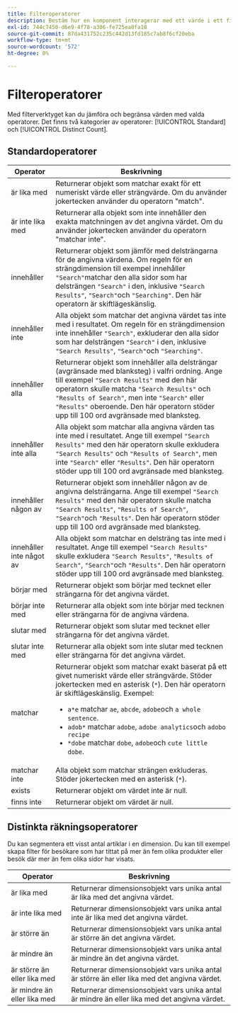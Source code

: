 ```yaml
---
title: Filteroperatorer
description: Bestäm hur en komponent interagerar med ett värde i ett filter.
exl-id: 744c7450-d6e9-4f78-a306-fe725ea0fa18
source-git-commit: 87da431752c235c442d13fd185c7ab8f6cf20eba
workflow-type: tm+mt
source-wordcount: '572'
ht-degree: 0%

---
```


# Filteroperatorer

Med filterverktyget kan du jämföra och begränsa värden med valda operatorer. Det finns två kategorier av operatorer: [!UICONTROL Standard] och [!UICONTROL Distinct Count].

## Standardoperatorer

| Operator | Beskrivning |
| --- | --- |
| är lika med | Returnerar objekt som matchar exakt för ett numeriskt värde eller strängvärde. Om du använder jokertecken använder du operatorn &quot;match&quot;. |
| är inte lika med | Returnerar alla objekt som inte innehåller den exakta matchningen av det angivna värdet.  Om du använder jokertecken använder du operatorn &quot;matchar inte&quot;. |
| innehåller | Returnerar objekt som jämför med delsträngarna för de angivna värdena. Om regeln för en strängdimension till exempel innehåller `"Search"`matchar den alla sidor som har delsträngen `"Search"` i den, inklusive `"Search Results"`, `"Search"`och `"Searching"`. Den här operatorn är skiftlägeskänslig. |
| innehåller inte | Alla objekt som matchar det angivna värdet tas inte med i resultatet. Om regeln för en strängdimension inte innehåller `"Search"`, exkluderar den alla sidor som har delsträngen `"Search"` i den, inklusive `"Search Results"`, `"Search"`och `"Searching"`. |
| innehåller alla | Returnerar objekt som innehåller alla delsträngar (avgränsade med blanksteg) i valfri ordning. Ange till exempel `"Search Results"` med den här operatorn skulle matcha `"Search Results"` och `"Results of Search"`, men inte `"Search"` eller `"Results"` oberoende. Den här operatorn stöder upp till 100 ord avgränsade med blanksteg. |
| innehåller inte alla | Alla objekt som matchar alla angivna värden tas inte med i resultatet. Ange till exempel `"Search Results"` med den här operatorn skulle exkludera `"Search Results"` och `"Results of Search"`, men inte `"Search"` eller `"Results"`. Den här operatorn stöder upp till 100 ord avgränsade med blanksteg. |
| innehåller någon av | Returnerar objekt som innehåller någon av de angivna delsträngarna. Ange till exempel `"Search Results"` med den här operatorn skulle matcha `"Search Results"`, `"Results of Search"`, `"Search"`och `"Results"`. Den här operatorn stöder upp till 100 ord avgränsade med blanksteg. |
| innehåller inte något av | Alla objekt som matchar en delsträng tas inte med i resultatet. Ange till exempel `"Search Results"` skulle exkludera `"Search Results"`, `"Results of Search"`, `"Search"`och `"Results"`. Den här operatorn stöder upp till 100 ord avgränsade med blanksteg. |
| börjar med | Returnerar objekt som börjar med tecknet eller strängarna för det angivna värdet. |
| börjar inte med | Returnerar alla objekt som inte börjar med tecknen eller strängarna för de angivna värdena. |
| slutar med | Returnerar objekt som slutar med tecknet eller strängarna för det angivna värdet. |
| slutar inte med | Returnerar alla objekt som inte slutar med tecknen eller strängarna för det angivna värdet. |
| matchar | Returnerar objekt som matchar exakt baserat på ett givet numeriskt värde eller strängvärde. Stöder jokertecken med en asterisk (`*`). Den här operatorn är skiftlägeskänslig. Exempel:<ul><li>`a*e` matchar `ae`, `abcde`, `adobe`och `a whole sentence`.</li><li>`adob*` matchar `adobe`, `adobe analytics`och `adobo recipe`</li><li>`*dobe` matchar `dobe`, `adobe`och `cute little dobe`.</li></ul> |
| matchar inte | Alla objekt som matchar strängen exkluderas. Stöder jokertecken med en asterisk (`*`). |
| exists | Returnerar objekt om värdet inte är null. |
| finns inte | Returnerar objekt om värdet är null. |

## Distinkta räkningsoperatorer

Du kan segmentera ett visst antal artiklar i en dimension. Du kan till exempel skapa filter för besökare som har tittat på mer än fem olika produkter eller besök där mer än fem olika sidor har visats.

| Operator | Beskrivning |
| --- | --- |
| är lika med | Returnerar dimensionsobjekt vars unika antal är lika med det angivna värdet. |
| är inte lika med | Returnerar dimensionsobjekt vars unika antal inte är lika med det angivna värdet. |
| är större än | Returnerar dimensionsobjekt vars unika antal är större än det angivna värdet. |
| är mindre än | Returnerar dimensionsobjekt vars unika antal är mindre än det angivna värdet. |
| är större än eller lika med | Returnerar dimensionsobjekt vars unika antal är större än eller lika med det angivna värdet. |
| är mindre än eller lika med | Returnerar dimensionsobjekt vars unika antal är mindre än eller lika med det angivna värdet. |
